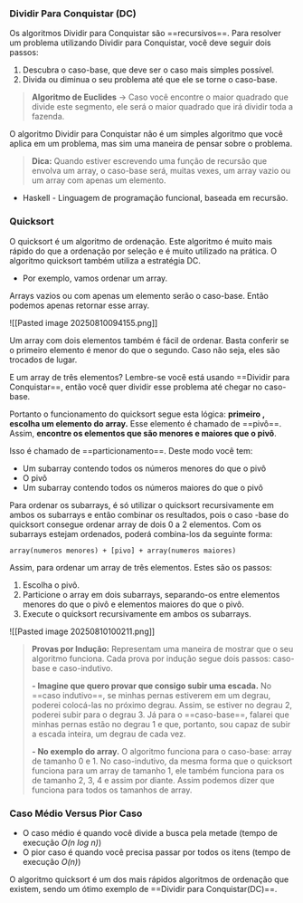 
### Dividir Para Conquistar (DC)

Os algoritmos Dividir para Conquistar são ==recursivos==. Para resolver um problema utilizando Dividir para Conquistar, você deve seguir dois passos:

1. Descubra o caso-base, que deve ser o caso mais simples possível.
2. Divida ou diminua o seu problema até que ele se torne o caso-base.

> **Algoritmo de Euclides** → Caso você encontre o maior quadrado que divide este segmento, ele será o maior quadrado que irá dividir toda a fazenda.

O algoritmo Dividir para Conquistar não é um simples algoritmo que você aplica em um problema, mas sim uma maneira de pensar sobre o problema.

>**Dica:** 
>Quando estiver escrevendo uma função de recursão que envolva um array, o caso-base será, muitas vexes, um array vazio ou um array com apenas um elemento.

- Haskell - Linguagem de programação funcional, baseada em recursão.


### Quicksort

O quicksort é um algoritmo de ordenação. Este algoritmo é muito mais rápido do que a ordenação por seleção e é muito utilizado na prática. O algoritmo quicksort também utiliza a estratégia DC.

- Por exemplo, vamos ordenar um array.

Arrays vazios ou com apenas um elemento serão o caso-base. Então podemos apenas retornar esse array.

![[Pasted image 20250810094155.png]]

Um array com dois elementos também é fácil de ordenar. Basta conferir se o primeiro elemento é menor do que o segundo. Caso não seja, eles são trocados de lugar.

E um array de três elementos? Lembre-se você está usando ==Dividir para Conquistar==, então você quer dividir esse problema até chegar no caso-base.

Portanto o funcionamento do quicksort segue esta lógica: **primeiro , escolha um elemento do array.** Esse elemento é chamado de ==pivô==. Assim, **encontre os elementos que são menores e maiores que o pivô**.

Isso é chamado de ==particionamento==. Deste modo você tem:

- Um subarray contendo todos os números menores do que o pivô
- O pivô
- Um subarray contendo todos os números maiores do que o pivô

Para ordenar os subarrays, é só utilizar o quicksort recursivamente em ambos os subarrays e então combinar os resultados, pois o caso -base do quicksort consegue ordenar array de dois 0 a 2 elementos. Com os subarrays estejam ordenados, poderá combina-los da seguinte forma:

`array(numeros menores) + [pivo] + array(numeros maiores)`

Assim, para ordenar um array de três elementos. Estes são os passos:

1. Escolha o pivô.
2. Particione o array em dois subarrays, separando-os entre elementos menores do que o pivô e elementos maiores do que o pivô.
3. Execute o quicksort recursivamente em ambos os subarrays.

![[Pasted image 20250810100211.png]]


> **Provas por Indução:**
> Representam uma maneira de mostrar que o seu algoritmo funciona. Cada prova por indução segue dois passos: caso-base e caso-indutivo. 
> 
> **- Imagine que quero provar que consigo subir uma escada.**
> No ==caso indutivo==, se minhas pernas estiverem em um degrau, poderei colocá-las no próximo degrau. Assim, se estiver no degrau 2, poderei subir para o degrau 3.
> Já para o ==caso-base==, falarei que minhas pernas estão no degrau 1 e que, portanto, sou capaz de subir a escada inteira, um degrau de cada vez.
> 
> **- No exemplo do array.**
> O algoritmo funciona para o caso-base: array de tamanho 0 e 1. No caso-indutivo, da mesma forma que o quicksort funciona para um array de tamanho 1, ele também funciona para os de tamanho 2, 3, 4 e assim por diante. Assim podemos dizer que funciona para todos os tamanhos de array.


### Caso Médio Versus Pior Caso

- O caso médio é quando você divide a busca pela metade (tempo de execução *O(n log n)*)
- O pior caso é quando você precisa passar por todos os itens (tempo de execução *O(n)*)

O algoritmo quicksort é um dos mais rápidos algoritmos de ordenação que existem, sendo um ótimo exemplo de ==Dividir para Conquistar(DC)==.

